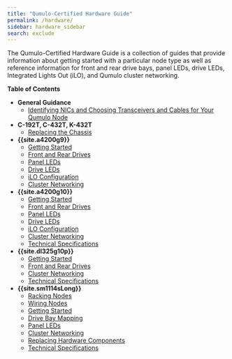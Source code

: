 ```yaml
---
title: "Qumulo-Certified Hardware Guide"
permalink: /hardware/
sidebar: hardware_sidebar
search: exclude
---
```


The Qumulo-Certified Hardware Guide is a collection of guides that provide information about getting started with a particular node type as well as reference information for front and rear drive bays, panel LEDs, drive LEDs, Integrated Lights Out (iLO), and Qumulo cluster networking.

**Table of Contents**
* **General Guidance**
  * [Identifying NICs and Choosing Transceivers and Cables for Your Qumulo Node](general-guidance/nics-transceivers-cables.md)
* **C-192T, C-432T, K-432T**
  * [Replacing the Chassis](c-192t-c-432t-k-432t/replacing-chassis.md)
* **{{site.a4200g9}}**
  * [Getting Started](hpe-apollo-4200-gen9/getting-started.md)
  * [Front and Rear Drives](hpe-apollo-4200-gen9/front-rear-drives.md)
  * [Panel LEDs](hpe-apollo-4200-gen9/panel-leds.md)
  * [Drive LEDs](hpe-apollo-4200-gen9/drive-leds.md)
  * [iLO Configuration](hpe-apollo-4200-gen9/configuring-ilo.md)
  * [Cluster Networking](hpe-apollo-4200-gen9/networking-cluster.md)
* **{{site.a4200g10}}**
  * [Getting Started](hpe-apollo-4200-gen10/getting-started.md)
  * [Front and Rear Drives](hpe-apollo-4200-gen10/front-rear-drives.md)
  * [Panel LEDs](hpe-apollo-4200-gen10/panel-leds.md)
  * [Drive LEDs](hpe-apollo-4200-gen10/drive-leds.md)
  * [iLO Configuration](hpe-apollo-4200-gen10/configuring-ilo.md)
  * [Cluster Networking](hpe-apollo-4200-gen10/networking-cluster.md)
  * [Technical Specifications](hpe-apollo-4200-gen10/technical-specifications.md)
* **{{site.dl325g10p}}**
  * [Getting Started](hpe-dl325-gen10-plus/getting-started.md)
  * [Front and Rear Drives](hpe-dl325-gen10-plus/front-rear-drives.md)
  * [Cluster Networking](hpe-dl325-gen10-plus/networking-cluster.md)
  * [Technical Specifications](hpe-dl325-gen10-plus/technical-specifications.md)
* **{{site.sm1114sLong}}**
  * [Racking Nodes](supermicro-a-plus-wio-1114s-wn10rt/racking-nodes.md)
  * [Wiring Nodes](supermicro-a-plus-wio-1114s-wn10rt/wiring-nodes.md)
  * [Getting Started](supermicro-a-plus-wio-1114s-wn10rt/getting-started.md)
  * [Drive Bay Mapping](supermicro-a-plus-wio-1114s-wn10rt/drive-bay-mapping.md)
  * [Panel LEDs](supermicro-a-plus-wio-1114s-wn10rt/panel-leds.md)
  * [Cluster Networking](supermicro-a-plus-wio-1114s-wn10rt/networking-cluster.md)
  * [Replacing Hardware Components](supermicro-a-plus-wio-1114s-wn10rt/replacing-hardware-components.md)
  * [Technical Specifications](supermicro-a-plus-wio-1114s-wn10rt/technical-specifications.md)
